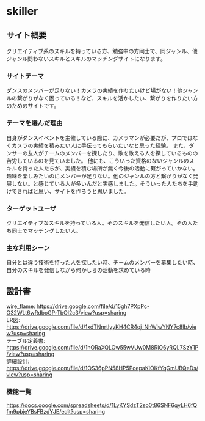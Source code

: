 # skiller


## サイト概要
クリエイティブ系のスキルを持っている方、勉強中の方同士で、同ジャンル、他ジャンル問わないスキルとスキルのマッチングサイトになります。

### サイトテーマ
ダンスのメンバーが足りない！カメラの実績を作りたいけど場がない！他ジャンルの繋がりがなく困っている！など、スキルを活かしたい、繋がりを作りたい方のためのサイトです。

### テーマを選んだ理由
自身がダンスイベントを主催している際に、カメラマンが必要だが、プロではなくカメラの実績を積みたい人に手伝ってもらいたいなと思った経験。  また、ダンサーの友人がチームのメンバーを探したり、歌を歌える人を探しているものの苦労しているのを見ていました。  他にも、こういった資格のないジャンルのスキルを持った人たちが、実績を積む場所が無く今後の活動に繋がっていかない。趣味を楽しみたいのにメンバーが足りない。他のジャンルの方と繋がりがなく発展しない。と感じている人が多いんだと実感しました。そういった人たちを手助けできればと思い、サイトを作ろうと思いました。

### ターゲットユーザ
クリエイティブなスキルを持っている人。そのスキルを発信したい人。その人たち同士でマッチングしたい人。

### 主な利用シーン
自分とは違う技術を持った人を探したい時、チームのメンバーを募集したい時、自分のスキルを発信しながら何かしらの活動を求めている時

## 設計書
wire_flame: https://drive.google.com/file/d/15gh7PXpPc-O32WLt6wRdboGPrTbOl2c3/view?usp=sharing  
ER図: https://drive.google.com/file/d/1xdTNnrtIyyKH4CR4qj_NhWlwYNY7c8lb/view?usp=sharing  
テーブル定義書: https://drive.google.com/file/d/1hORaXQLOw55wVUw0M8RiO6yRQL7SzY1P/view?usp=sharing  
詳細設計: https://drive.google.com/file/d/1OS36pPN58HP5PcepaKIOKfYqGmUBQeDs/view?usp=sharing

### 機能一覧
https://docs.google.com/spreadsheets/d/1LyKYSdzT2so0t86SNF6qyLH6fQfm9pbjeYBsFBzdYJE/edit?usp=sharing
